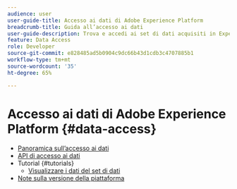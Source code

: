 ```yaml
---
audience: user
user-guide-title: Accesso ai dati di Adobe Experience Platform
breadcrumb-title: Guida all’accesso ai dati
user-guide-description: Trova e accedi ai set di dati acquisiti in Experience Platform.
feature: Data Access
role: Developer
source-git-commit: e828485ad5b0904c9dc66b43d1cdb3c4707885b1
workflow-type: tm+mt
source-wordcount: '35'
ht-degree: 65%

---
```



# Accesso ai dati di Adobe Experience Platform {#data-access}

- [Panoramica sull’accesso ai dati](home.md)
- [API di accesso ai dati](api.md)
- Tutorial {#tutorials}
   - [Visualizzare i dati del set di dati](tutorials/dataset-data.md)
- [Note sulla versione della piattaforma](https://experienceleague.adobe.com/it/docs/experience-platform/release-notes/latest)